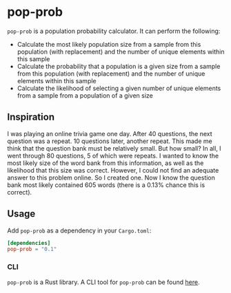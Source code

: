 # pop-prob
`pop-prob` is a population probability calculator. It can perform the following:
- Calculate the most likely population size from a sample from this population (with replacement) and the number of unique elements within this sample
- Calculate the probability that a population is a given size from a sample from this population (with replacement) and the number of unique elements within this sample
- Calculate the likelihood of selecting a given number of unique elements from a sample from a population of a given size

## Inspiration
I was playing an online trivia game one day. After 40 questions, the next question was a repeat. 10 questions later, another repeat. This made me think that the question bank must be relatively small. But how small? In all, I went through 80 questions, 5 of which were repeats. I wanted to know the most likely size of the word bank from this information, as well as the likelihood that this size was correct. However, I could not find an adequate answer to this problem online. So I created one. Now I know the question bank most likely contained 605 words (there is a 0.13% chance this is correct).

## Usage
Add `pop-prob` as a dependency in your `Cargo.toml`:

```toml
[dependencies]
pop-prob = "0.1"
```

### CLI
`pop-prob` is a Rust library. A CLI tool for `pop-prob` can be found [here](https://github.com/beamer159/pop-prob-cli).
